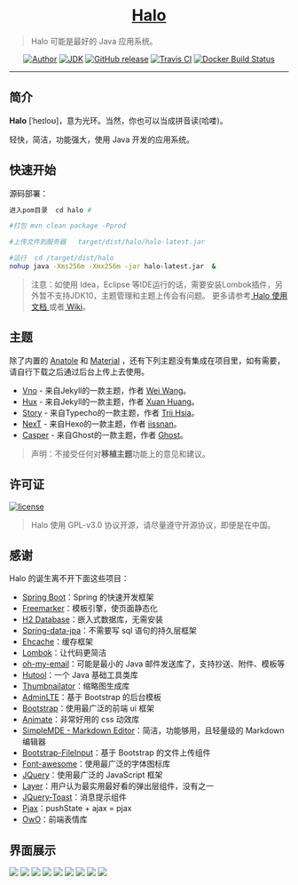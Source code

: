 <h1 align="center"><a href="https://halo-doc.ryanc.cc" target="_blank">Halo</a></h1>

> Halo 可能是最好的 Java 应用系统。

<p align="center">
<a href="https://ryanc.cc"><img alt="Author" src="https://img.shields.io/badge/author-ruibaby-red.svg?style=flat-square"/></a>
<a href="#"><img alt="JDK" src="https://img.shields.io/badge/JDK-1.8-yellow.svg?style=flat-square"/></a>
<a href="https://github.com/ruibaby/halo/releases"><img alt="GitHub release" src="https://img.shields.io/github/release/ruibaby/halo.svg?style=flat-square"/></a>
<a href="https://travis-ci.org/ruibaby/halo"><img alt="Travis CI" src="https://img.shields.io/travis/ruibaby/halo.svg?style=flat-square"/></a>
<a href="https://hub.docker.com/r/ruibaby/halo/"><img alt="Docker Build Status" src="https://img.shields.io/docker/build/ruibaby/halo.svg?style=flat-square"/></a>
</p>

------------------------------


## 简介

**Halo** [ˈheɪloʊ]，意为光环。当然，你也可以当成拼音读(哈喽)。

轻快，简洁，功能强大，使用 Java 开发的应用系统。



## 快速开始

源码部署：
```bash
进入pom目录  cd halo # 

#打包 mvn clean package -Pprod  

#上传文件到服务器   target/dist/halo/halo-latest.jar

#运行  cd /target/dist/halo
nohup java -Xms256m -Xmx256m -jar halo-latest.jar  &
```



> 注意：如使用 Idea，Eclipse 等IDE运行的话，需要安装Lombok插件，另外暂不支持JDK10，主题管理和主题上传会有问题。
> 更多请参考[ Halo 使用文档 ](https://halo-doc.ryanc.cc/installation/)或者[ Wiki](https://github.com/ruibaby/halo/wiki)。



## 主题

除了内置的 [Anatole](https://github.com/hi-caicai/farbox-theme-Anatole) 和 [Material](https://github.com/viosey/hexo-theme-material) ，还有下列主题没有集成在项目里，如有需要，请自行下载之后通过后台上传上去使用。

- [Vno](https://github.com/ruibaby/vno-halo) - 来自Jekyll的一款主题，作者 [Wei Wang](https://onevcat.com/)。
- [Hux](https://github.com/ruibaby/hux-halo) - 来自Jekyll的一款主题，作者 [Xuan Huang](https://huangxuan.me/)。
- [Story](https://github.com/ruibaby/story-halo) - 来自Typecho的一款主题，作者 [Trii Hsia](https://yumoe.com/)。
- [NexT](https://github.com/ruibaby/next-halo) - 来自Hexo的一款主题，作者 [iissnan](https://notes.iissnan.com/)。
- [Casper](https://github.com/ruibaby/casper-halo) - 来自Ghost的一款主题，作者 [Ghost](https://github.com/TryGhost)。

> 声明：不接受任何对**移植主题**功能上的意见和建议。

## 许可证

[![license](https://img.shields.io/github/license/ruibaby/halo.svg?style=flat-square)](https://github.com/ruibaby/halo/blob/master/LICENSE)

> Halo 使用 GPL-v3.0 协议开源，请尽量遵守开源协议，即便是在中国。

## 感谢

Halo 的诞生离不开下面这些项目：

- [Spring Boot](https://github.com/spring-projects/spring-boot)：Spring 的快速开发框架
- [Freemarker](https://freemarker.apache.org/)：模板引擎，使页面静态化
- [H2 Database](https://github.com/h2database/h2database)：嵌入式数据库，无需安装
- [Spring-data-jpa](https://github.com/spring-projects/spring-data-jpa.git)：不需要写 sql 语句的持久层框架
- [Ehcache](http://www.ehcache.org/)：缓存框架
- [Lombok](https://www.projectlombok.org/)：让代码更简洁
- [oh-my-email](https://github.com/biezhi/oh-my-email)：可能是最小的 Java 邮件发送库了，支持抄送、附件、模板等
- [Hutool](https://github.com/looly/hutool)：一个 Java 基础工具类库
- [Thumbnailator](https://github.com/coobird/thumbnailator)：缩略图生成库
- [AdminLTE](https://github.com/almasaeed2010/AdminLTE)：基于 Bootstrap 的后台模板
- [Bootstrap](https://github.com/twbs/bootstrap.git)：使用最广泛的前端 ui 框架
- [Animate](https://github.com/daneden/animate.css.git)：非常好用的 css 动效库
- [SimpleMDE - Markdown Editor](https://github.com/sparksuite/simplemde-markdown-editor)：简洁，功能够用，且轻量级的 Markdown 编辑器
- [Bootstrap-FileInput](https://github.com/kartik-v/bootstrap-fileinput.git)：基于 Bootstrap 的文件上传组件
- [Font-awesome](https://github.com/FortAwesome/Font-Awesome.git)：使用最广泛的字体图标库
- [JQuery](https://github.com/jquery/jquery.git)：使用最广泛的 JavaScript 框架
- [Layer](https://github.com/sentsin/layer.git)：用户认为最实用最好看的弹出层组件，没有之一
- [JQuery-Toast](https://github.com/kamranahmedse/jquery-toast-plugin)：消息提示组件
- [Pjax](https://github.com/defunkt/jquery-pjax.git)：pushState + ajax = pjax
- [OwO](https://github.com/DIYgod/OwO)：前端表情库


## 界面展示

![](https://i.loli.net/2018/12/16/5c15b6edb9a49.png)
![](https://i.loli.net/2018/12/16/5c15b6ee08333.png)
![](https://i.loli.net/2018/12/16/5c15b6ec853af.png)
![](https://i.loli.net/2018/12/16/5c15b6ec50238.png)
![](https://i.loli.net/2018/12/16/5c15b6ed4057a.png)
![](https://i.loli.net/2018/12/16/5c15b6eb01f2d.png)
![](https://i.loli.net/2018/12/16/5c15b6eb98898.png)
![](https://i.loli.net/2018/12/16/5c15b6eb3b506.png)
![](https://i.loli.net/2018/12/16/5c15b6ebf29fd.png)
